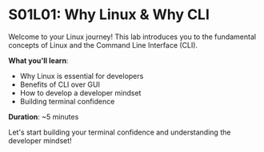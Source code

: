 # S01L01: Why Linux & Why CLI

Welcome to your Linux journey! This lab introduces you to the fundamental concepts of Linux and the Command Line Interface (CLI).

**What you'll learn**:
- Why Linux is essential for developers
- Benefits of CLI over GUI
- How to develop a developer mindset
- Building terminal confidence

**Duration**: ~5 minutes

Let's start building your terminal confidence and understanding the developer mindset!
